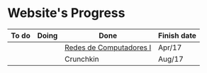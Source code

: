 # Website's Progress

| To do          | Doing                          | Done          | Finish date |
|------------------|--------------------------------------|----------------------|-------------|
|                |                                | [Redes de Computadores I](https://murilobauerc.github.io/redes/)  | Apr/17
|                |                                | Crunchkin               |          Aug/17
